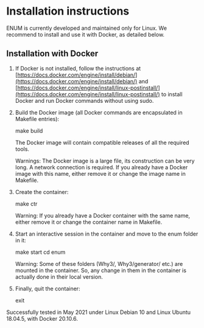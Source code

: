 Installation instructions
=========================

ENUM is currently developed and maintained only for Linux. We recommend to 
install and use it with Docker, as detailed below.

Installation with Docker
------------------------

1. If Docker is not installed, follow the instructions at
   [https://docs.docker.com/engine/install/debian/](https://docs.docker.com/engine/install/debian/)
   and 
   [https://docs.docker.com/engine/install/linux-postinstall/](https://docs.docker.com/engine/install/linux-postinstall/)
   to install Docker and run Docker commands without using sudo.

2. Build the Docker image (all Docker commands are encapsulated in Makefile entries):

     make build

   The Docker image will contain compatible releases of all the required tools.

   Warnings: The Docker image is a large file, its construction can be very long.
   A network connection is required. If you already have a Docker image with this
   name, either remove it or change the image name in Makefile.

3. Create the container:

     make ctr

   Warning: If you already have a Docker container with the same name, either
   remove it or change the container name in Makefile.

4. Start an interactive session in the container and move to the enum folder in it:

     make start
     cd enum

   Warning: Some of these folders (Why3/, Why3/generator/  etc.) are mounted in the container.
   So, any change in them in the container is actually done in their local version.

5. Finally, quit the container:

    exit

Successfully tested in May 2021 under Linux Debian 10 and Linux Ubuntu 18.04.5, with Docker 20.10.6.